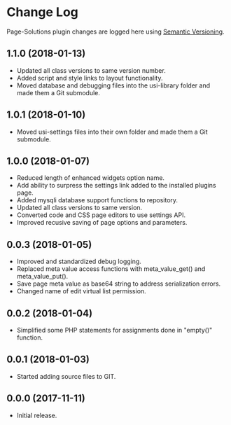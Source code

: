 # Change Log #

Page-Solutions plugin changes are logged here using <a href="http://semver.org/">Semantic Versioning</a>.

## 1.1.0 (2018-01-13) ##
* Updated all class versions to same version number.
* Added script and style links to layout functionality.
* Moved database and debugging files into the usi-library folder and made them a Git submodule.

## 1.0.1 (2018-01-10) ##
* Moved usi-settings files into their own folder and made them a Git submodule.

## 1.0.0 (2018-01-07) ##
* Reduced length of enhanced widgets option name.
* Add ability to surpress the settings link added to the installed plugins page.
* Added mysqli database support functions to repository.
* Updated all class versions to same version.
* Converted code and CSS page editors to use settings API.
* Improved recusive saving of page options and parameters.

## 0.0.3 (2018-01-05) ##
* Improved and standardized debug logging.
* Replaced meta value access functions with meta_value_get() and meta_value_put().
* Save page meta value as base64 string to address serialization errors.
* Changed name of edit virtual list permission.

## 0.0.2 (2018-01-04) ##
* Simplified some PHP statements for assignments done in "empty()" function.

## 0.0.1 (2018-01-03) ##
* Started adding source files to GIT.

## 0.0.0 (2017-11-11) ##
* Initial release.

